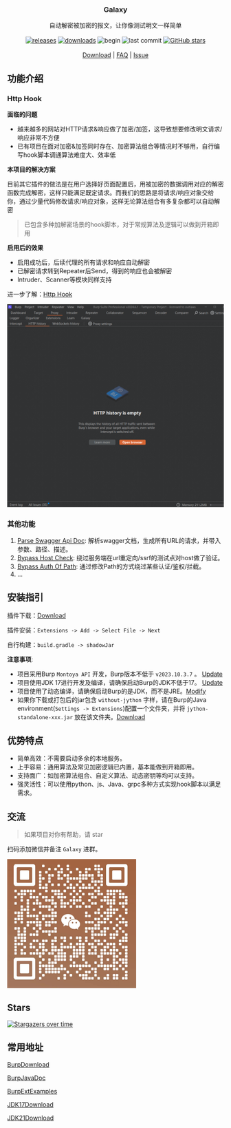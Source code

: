 <h3 align="center">Galaxy</h3>
<p align="center">
自动解密被加密的报文，让你像测试明文一样简单
<br>
<br>
<a href="https://github.com/outlaws-bai/Galaxy/releases"><img alt="releases" src="https://img.shields.io/github/release/outlaws-bai/Galaxy"/></a>
<a href="https://github.com/outlaws-bai/Galaxy/releases"><img alt="downloads" src="https://img.shields.io/github/downloads/outlaws-bai/Galaxy/total?color=orange"/></a>
<img alt="begin" src="https://img.shields.io/badge/begin-202406-green"/>
<img alt="last commit" src="https://img.shields.io/github/last-commit/outlaws-bai/Galaxy"/>
<a href="https://github.com/outlaws-bai/Galaxy/stargazers"><img alt="GitHub stars" src="https://img.shields.io/github/stars/outlaws-bai/Galaxy"/></a>
<br>
<br>
<a href="https://github.com/outlaws-bai/Galaxy/releases">Download</a> | 
<a href="https://github.com/outlaws-bai/Galaxy/blob/main/docs/FAQ.md">FAQ</a> | 
<a href="https://github.com/outlaws-bai/Galaxy/issues">Issue</a>
</p>

## 功能介绍

### Http Hook

**面临的问题**

- 越来越多的网站对HTTP请求&响应做了加密/加签，这导致想要修改明文请求/响应非常不方便
- 已有项目在面对加密&加签同时存在、加密算法组合等情况时不够用，自行编写hook脚本调通算法难度大、效率低

**本项目的解决方案**

目前其它插件的做法是在用户选择好页面配置后，用被加密的数据调用对应的解密函数完成解密，这样只能满足既定请求。而我们的思路是将请求/响应对象交给你，通过少量代码修改请求/响应对象，这样无论算法组合有多复杂都可以自动解密

> 已包含多种加解密场景的hook脚本，对于常规算法及逻辑可以做到开箱即用

**启用后的效果**

- 启用成功后，后续代理的所有请求和响应自动解密
- 已解密请求转到Repeater后Send，得到的响应也会被解密
- Intruder、Scanner等模块同样支持

进一步了解：[Http Hook](https://github.com/outlaws-bai/Galaxy/blob/main/docs/HttpHook.md)

![hook](https://raw.githubusercontent.com/outlaws-bai/picture/main/img/hook.gif)

### 其他功能

1. [Parse Swagger Api Doc](https://github.com/outlaws-bai/Galaxy/blob/main/docs/Other.md#Parse-Swagger-Api-Doc):  解析swagger文档，生成所有URL的请求，并带入参数、路径、描述。
2. [Bypass Host Check](https://github.com/outlaws-bai/Galaxy/blob/main/docs/Other.md#Bypass-Host-Check):  绕过服务端在url重定向/ssrf的测试点对host做了验证。
3. [Bypass Auth Of Path](https://github.com/outlaws-bai/Galaxy/blob/main/docs/Other.md#Bypass-Auth-Of-Path):  通过修改Path的方式绕过某些认证/鉴权/拦截。
4. ...

## 安装指引

插件下载：[Download](https://github.com/outlaws-bai/Galaxy/releases)

插件安装：`Extensions -> Add -> Select File -> Next`

自行构建：`build.gradle -> shadowJar`

**注意事项**:

- 项目采用Burp `Montoya API` 开发，Burp版本不低于 `v2023.10.3.7` 。 [Update](https://github.com/outlaws-bai/Galaxy?tab=readme-ov-file#%E5%B8%B8%E7%94%A8%E5%9C%B0%E5%9D%80)
- 项目使用JDK 17进行开发及编译，请确保启动Burp的JDK不低于17。 [Update](https://github.com/outlaws-bai/Galaxy?tab=readme-ov-file#%E5%B8%B8%E7%94%A8%E5%9C%B0%E5%9D%80)
- 项目使用了动态编译，请确保启动Burp的是JDK，而不是JRE。[Modify](https://github.com/outlaws-bai/Galaxy/blob/main/docs/ToJDK.md)
- 如果你下载或打包后的jar包含 `without-jython` 字样，请在Burp的Java environment(`Settings -> Extensions`)配置一个文件夹，并将 `jython-standalone-xxx.jar` 放在该文件夹。[Download](https://www.jython.org/download)

## 优势特点

- 简单高效：不需要启动多余的本地服务。
- 上手容易：通用算法及常见加密逻辑已内置，基本能做到开箱即用。
- 支持面广：如加密算法组合、自定义算法、动态密钥等均可以支持。
- 强灵活性：可以使用python、js、Java、grpc多种方式实现hook脚本以满足需求。

## 交流

> 如果项目对你有帮助，请 star

扫码添加微信并备注 `Galaxy` 进群。

<img src="https://raw.githubusercontent.com/outlaws-bai/picture/main/img/image-20240731000104866.png" width="300" height="300"/>

## Stars

[![Stargazers over time](https://starchart.cc/outlaws-bai/Galaxy.svg?variant=adaptive)](https://starchart.cc/outlaws-bai/Galaxy)

## 常用地址

[BurpDownload](https://portswigger.net/burp/releases#professional)

[BurpJavaDoc](https://portswigger.github.io/burp-extensions-montoya-api/javadoc/burp/api/montoya/MontoyaApi.html)

[BurpExtExamples](https://github.com/PortSwigger/burp-extensions-montoya-api-examples)

[JDK17Download](https://docs.aws.amazon.com/corretto/latest/corretto-17-ug/downloads-list.html)

[JDK21Download](https://docs.aws.amazon.com/corretto/latest/corretto-21-ug/downloads-list.html)
